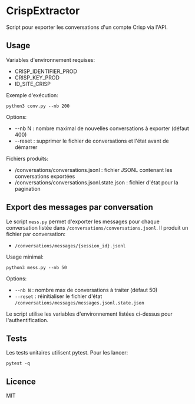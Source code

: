 CrispExtractor
===============

Script pour exporter les conversations d'un compte Crisp via l'API.

Usage
-----

Variables d'environnement requises:
- CRISP_IDENTIFIER_PROD
- CRISP_KEY_PROD
- ID_SITE_CRISP

Exemple d'exécution:

    python3 conv.py --nb 200

Options:
- --nb N : nombre maximal de nouvelles conversations à exporter (défaut 400)
- --reset : supprimer le fichier de conversations et l'état avant de démarrer

Fichiers produits:
- /conversations/conversations.jsonl : fichier JSONL contenant les conversations exportées
- /conversations/conversations.jsonl.state.json : fichier d'état pour la pagination

Export des messages par conversation
----------------------------------

Le script `mess.py` permet d'exporter les messages pour chaque conversation listée
dans `/conversations/conversations.jsonl`. Il produit un fichier par conversation:

- `/conversations/messages/{session_id}.jsonl`

Usage minimal:

    python3 mess.py --nb 50

Options:
- `--nb N` : nombre max de conversations à traiter (défaut 50)
- `--reset` : réinitialiser le fichier d'état `/conversations/messages/messages.jsonl.state.json`

Le script utilise les variables d'environnement listées ci-dessus pour l'authentification.

Tests
-----

Les tests unitaires utilisent pytest. Pour les lancer:

    pytest -q

Licence
-------

MIT
